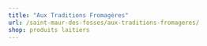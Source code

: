 ```yaml
---
title: "Aux Traditions Fromagères"
url: /saint-maur-des-fosses/aux-traditions-fromageres/
shop: produits laitiers
---
```


